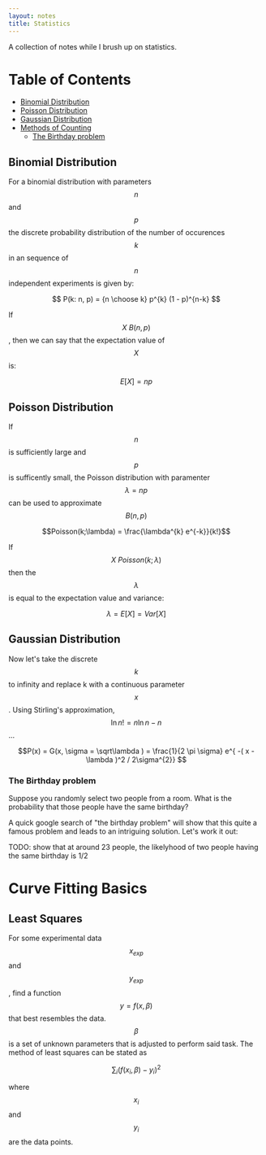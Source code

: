 ```yaml
---
layout: notes
title: Statistics 
---
```


A collection of notes while I brush up on statistics.

Table of Contents
=================

   * [Binomial Distribution](#binomial-distribution)
   * [Poisson Distribution](#poisson-distribution)
   * [Gaussian Distribution](#gaussian-distribution)
   * [Methods of Counting](#methods-of-counting)
      * [The Birthday problem](#the-birthday-problem)


## Binomial Distribution
For a binomial distribution with parameters $$n$$ and $$p$$ the discrete probability distribution of the number of occurences $$k$$ in an sequence of $$n$$ independent experiments is given by: 

$$ P(k: n, p) = {n \choose k} p^{k} (1 - p)^{n-k} $$

If $$X ~ B(n,p)$$, then we can say that the expectation value of $$X$$ is:

$$E[X]=np$$

## Poisson Distribution
If $$n$$ is sufficiently large and $$p$$ is sufficently small, the Poisson distribution with paramenter $$\lambda = np$$ can be used to approximate $$B(n,p)$$

$$Poisson(k;\lambda) = \frac{\lambda^{k} e^{-k}}{k!}$$

If $$X ~ Poisson(k;\lambda)$$ then the $$\lambda$$ is equal to the expectation value and variance:

$$\lambda = E[X] = Var[X]$$

## Gaussian Distribution
Now let's take the discrete $$k$$ to infinity and replace k with a continuous parameter $$x$$. Using Stirling's approximation, $$\ln n! = n\ln n - n$$...

$$P(x) = G(x, \sigma = \sqrt\lambda ) = \frac{1}{2 \pi \sigma} e^{ -( x - \lambda )^2 / 2\sigma^{2}} $$


### The Birthday problem
Suppose you randomly select two people from a room. What is the probability that those people have the same birthday? 

A quick google search of "the birthday problem" will show that this quite a famous problem and leads to an intriguing  solution. Let's work it out:

TODO: show that at around 23 people, the likelyhood of two people having the same birthday is 1/2

# Curve Fitting Basics

## Least Squares 

For some experimental data $$x_{exp}$$ and $$y_{exp}$$, find a function $$y = f(x,\beta)$$ that best resembles the data. $$\beta$$ is a set of unknown parameters that is adjusted to perform said task. The method of least squares can be stated as 

$$ \sum_{i} (f(x_{i},\beta) - y_{i})^{2} $$ 

where $$x_{i}$$ and $$y_{i}$$ are the data points.
